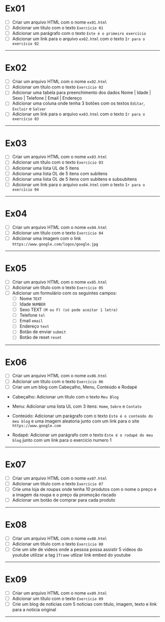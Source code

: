 # Ex01

-  [ ] Criar um arquivo HTML com o nome `ex01.html`
-  [ ] Adicionar um título com o texto `Exercício 01`
-  [ ] Adicionar um parágrafo com o texto `Este é o primeiro exercício`
-  [ ] Adicionar um link para o arquivo `ex02.html` com o texto `Ir para o exercício 02`

---

# Ex02

-  [ ] Criar um arquivo HTML com o nome `ex02.html`
-  [ ] Adicionar um título com o texto `Exercício 02`
-  [ ] Adicionar uma tabela para preenchimento dos dados
       Nome | Idade | Sexo | Telefone | Email | Endereço
-  [ ] Adicionar uma coluna onde tenha 3 botões com os textos `Editar`, `Excluir` e `Salvar`
-  [ ] Adicionar um link para o arquivo `ex03.html` com o texto `Ir para o exercício 03`

---

# Ex03

-  [ ] Criar um arquivo HTML com o nome `ex03.html`
-  [ ] Adicionar um título com o texto `Exercício 03`
-  [ ] Adicionar uma lista UL de 5 itens
-  [ ] Adicionar uma lista OL de 5 itens com subitens
-  [ ] Adicionar uma lista OL de 5 itens com subitens e subsubitens
-  [ ] Adicionar um link para o arquivo `ex04.html` com o texto `Ir para o exercício 04`

---

# Ex04

-  [ ] Criar um arquivo HTML com o nome `ex04.html`
-  [ ] Adicionar um título com o texto `Exercício 04`
-  [ ] Adicionar uma imagem com o link `https://www.google.com/logos/google.jpg`

---

# Ex05

-  [ ] Criar um arquivo HTML com o nome `ex05.html`
-  [ ] Adicionar um título com o texto `Exercício 05`
-  [ ] Adicionar um formulário com os seguintes campos:
   -  [ ] Nome `TEXT`
   -  [ ] Idade `NUMBER`
   -  [ ] Sexo TEXT `(M ou F) (só pode aceitar 1 letra)`
   -  [ ] Telefone `tel`
   -  [ ] Email `email`
   -  [ ] Endereço `text`
   -  [ ] Botão de enviar `submit`
   -  [ ] Botão de reset `reset`

---

# Ex06

-  [ ] Criar um arquivo HTML com o nome `ex06.html`
-  [ ] Adicionar um título com o texto `Exercício 06`
-  [ ] Criar um um blog com Cabeçalho, Menu, Conteúdo e Rodapé

-  Cabeçalho: Adicionar um título com o texto `Meu Blog`

-  Menu: Adicionar uma lista UL com 3 itens: `Home`, `Sobre` e `Contato`

-  Conteúdo: Adicionar um parágrafo com o texto `Este é o conteúdo do meu blog` e uma imagem aleatoria
   junto com um link para o site `https://www.google.com`

-  Rodapé: Adicionar um parágrafo com o texto `Este é o rodapé do meu blog` junto com um link para o exercicio numero 1

---

# Ex07

-  [ ] Criar um arquivo HTML com o nome `ex07.html`
-  [ ] Adicionar um título com o texto `Exercício 07`
-  [ ] Crie uma loja de roupas onde tenha 10 produtos com o nome o preço e a imagem da roupa e o preço da promoção riscado
-  [ ] Adicionar um botão de comprar para cada produto

---

# Ex08

-  [ ] Criar um arquivo HTML com o nome `ex08.html`
-  [ ] Adicionar um título com o texto `Exercício 08`
-  [ ] Crie um site de videos onde a pessoa possa assistir 5 videos do youtube utilizar a tag
       `Iframe` utlizar link embed do youtube

---

# Ex09

-  [ ] Criar um arquivo HTML com o nome `ex09.html`
-  [ ] Adicionar um título com o texto `Exercício 09`
-  [ ] Crie um blog de noticias com 5 noticias com titulo, imagem, texto e link para a noticia original

---
